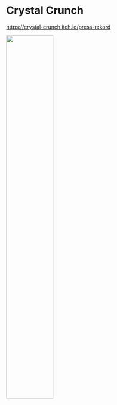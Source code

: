 # Crystal Crunch

https://crystal-crunch.itch.io/press-rekord

[<img src="https://i.ytimg.com/vi/6U95aK8h1wg/maxresdefault.jpg" width="50%">](https://www.youtube.com/watch?v=6U95aK8h1wg)
